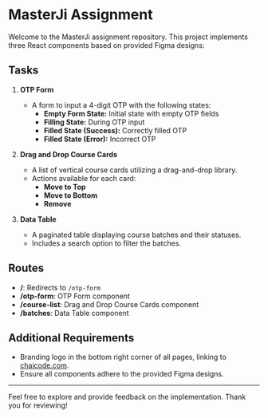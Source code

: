 # MasterJi Assignment

Welcome to the MasterJi assignment repository. This project implements three React components based on provided Figma designs:

## Tasks

1. **OTP Form**
   - A form to input a 4-digit OTP with the following states:
     - **Empty Form State:** Initial state with empty OTP fields
     - **Filling State:** During OTP input
     - **Filled State (Success):** Correctly filled OTP
     - **Filled State (Error):** Incorrect OTP

2. **Drag and Drop Course Cards**
   - A list of vertical course cards utilizing a drag-and-drop library.
   - Actions available for each card:
     - **Move to Top**
     - **Move to Bottom**
     - **Remove**

3. **Data Table**
   - A paginated table displaying course batches and their statuses.
   - Includes a search option to filter the batches.

## Routes

- **/**: Redirects to `/otp-form`
- **/otp-form**: OTP Form component
- **/course-list**: Drag and Drop Course Cards component
- **/batches**: Data Table component

## Additional Requirements

- Branding logo in the bottom right corner of all pages, linking to [chaicode.com](https://chaicode.com).
- Ensure all components adhere to the provided Figma designs.

---

Feel free to explore and provide feedback on the implementation. Thank you for reviewing!

